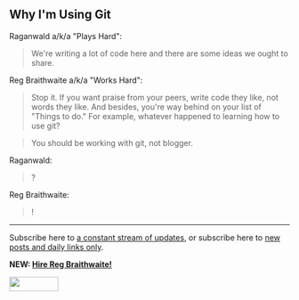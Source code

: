 Why I'm Using Git
---

Raganwald a/k/a "Plays Hard":

> We're writing a lot of code here and there are some ideas we ought to share.

Reg Braithwaite a/k/a "Works Hard":

> Stop it. If you want praise from your peers, write code they like, not words they like. And besides, you're way behind on your list of "Things to do." For example, whatever happened to learning how to use git?

> You should be working with git, not blogger.

Raganwald:

> ?

Reg Braithwaite:

> !

---
	
Subscribe here to [a constant stream of updates](http://github.com/feeds/raganwald/commits/homoiconic/master "Recent Commits to homoiconic"), or subscribe here to [new posts and daily links only](http://feeds.feedburner.com/raganwald "raganwald's rss feed").

**NEW: [Hire Reg Braithwaite!](http://reginald.braythwayt.com/RegBraithwaiteGH1208_en_US.pdf)**

<a href="http://feeds.feedburner.com/raganwald"><img src="http://feeds.feedburner.com/~fc/raganwald?bg=&amp;fg=&amp;anim=" height="26" width="88" style="border:0" alt="" align="top"/></a>